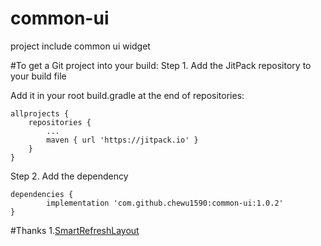 # common-ui
project include  common ui widget

#To get a Git project into your build:
Step 1. Add the JitPack repository to your build file

Add it in your root build.gradle at the end of repositories:

	allprojects {
		repositories {
			...
			maven { url 'https://jitpack.io' }
		}
	}
Step 2. Add the dependency

	dependencies {
	        implementation 'com.github.chewu1590:common-ui:1.0.2'
	}

#Thanks
1.[SmartRefreshLayout](https://github.com/scwang90/SmartRefreshLayout)